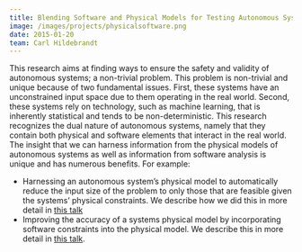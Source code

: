 ```yaml
---
title: Blending Software and Physical Models for Testing Autonomous Systems
image: /images/projects/physicalsoftware.png
date: 2015-01-20
team: Carl Hildebrandt
---
```


This research aims at finding ways to ensure the safety and validity of autonomous systems; a non-trivial problem. This problem is non-trivial and unique because of two fundamental issues. First, these systems have an unconstrained input space due to them operating in the real world. Second, these systems rely on technology, such as machine learning, that is inherently statistical and tends to be non-deterministic. This research recognizes the dual nature of autonomous systems, namely that they contain both physical and software elements that interact in the real world. The insight that we can harness information from the physical models of autonomous systems as well as information from software analysis is unique and has numerous benefits. For example:

* Harnessing an autonomous system’s physical model to automatically reduce the input size of the problem to only those that are feasible given the systems’ physical constraints. We describe how we did this in more detail in [this talk](https://www.youtube.com/watch?v=CGzUuVX2b3k)
* Improving the accuracy of a systems physical model by incorporating software constraints into the physical model. We describe this in more detail in [this talk](https://www.youtube.com/watch?v=2SgU2Ewsudg).